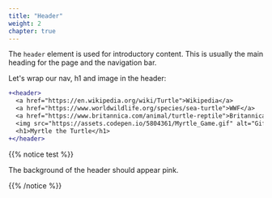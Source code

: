 ```yaml
---
title: "Header"
weight: 2
chapter: true
---
```


The `header` element is used for introductory content.
This is usually the main heading for the page and the navigation bar.

Let's wrap our nav, h1 and image in the header:

```diff
+<header>
  <a href="https://en.wikipedia.org/wiki/Turtle">Wikipedia</a>
  <a href="https://www.worldwildlife.org/species/sea-turtle">WWF</a>
  <a href="https://www.britannica.com/animal/turtle-reptile">Britannica</a>
  <img src="https://assets.codepen.io/5804361/Myrtle_Game.gif" alt="Gif of computer game with turtle moving around a grid."/>
  <h1>Myrtle the Turtle</h1>
+</header>
```

{{% notice test %}}

The background of the header should appear pink.

{{% /notice %}}

